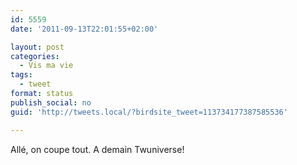 ```yaml
---
id: 5559
date: '2011-09-13T22:01:55+02:00'

layout: post
categories:
  - Vis ma vie
tags:
  - tweet
format: status
publish_social: no
guid: 'http://tweets.local/?birdsite_tweet=113734177387585536'

---
```


Allé, on coupe tout. A demain Twuniverse!